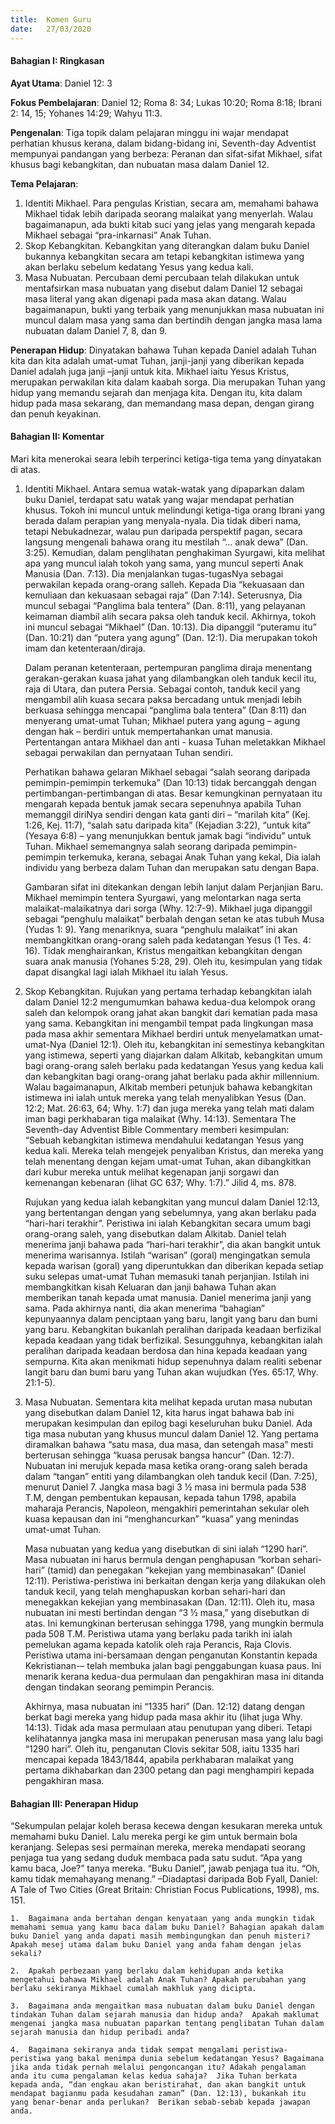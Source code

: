 ```yaml
---
title:  Komen Guru
date:   27/03/2020
---
```


#### Bahagian I:  Ringkasan

**Ayat Utama**:  Daniel 12: 3

**Fokus Pembelajaran**:  Daniel 12; Roma 8: 34; Lukas 10:20; Roma 8:18; Ibrani 2: 14, 15; Yohanes 14:29; Wahyu 11:3.

**Pengenalan**:  Tiga topik dalam pelajaran minggu ini wajar mendapat perhatian khusus kerana, dalam bidang-bidang ini, Seventh-day Adventist mempunyai pandangan yang berbeza:  Peranan dan sifat-sifat Mikhael, sifat khusus bagi kebangkitan, dan nubuatan masa dalam Daniel 12.

**Tema Pelajaran**:

1.  Identiti Mikhael. Para pengulas Kristian, secara am, memahami bahawa Mikhael tidak lebih daripada seorang malaikat yang menyerlah.  Walau bagaimanapun, ada bukti kitab suci yang jelas yang mengarah kepada Mikhael sebagai “pra-inkarnasi” Anak Tuhan.
2.  Skop Kebangkitan.  Kebangkitan yang diterangkan dalam buku Daniel bukannya kebangkitan secara am tetapi kebangkitan istimewa yang akan berlaku sebelum kedatang Yesus yang kedua kali.
3.  Masa Nubuatan.  Percubaan demi percubaan telah dilakukan untuk mentafsirkan masa nubuatan yang disebut dalam Daniel 12 sebagai masa literal yang akan digenapi pada masa akan datang.  Walau bagaimanapun, bukti yang terbaik yang menunjukkan masa nubuatan ini muncul dalam masa yang sama dan bertindih dengan jangka masa lama nubuatan dalam Daniel 7, 8, dan 9.

**Penerapan Hidup**: Dinyatakan bahawa Tuhan kepada Daniel adalah Tuhan kita dan kita adalah umat-umat Tuhan, janji-janji yang diberikan kepada Daniel adalah juga janji –janji untuk kita. Mikhael iaitu Yesus Kristus, merupakan perwakilan kita dalam kaabah sorga.  Dia merupakan Tuhan yang hidup yang memandu sejarah dan menjaga kita.  Dengan itu, kita dalam hidup pada masa sekarang, dan memandang masa depan, dengan girang dan penuh keyakinan.

#### Bahagian II:  Komentar

Mari kita menerokai seara lebih terperinci ketiga-tiga tema yang dinyatakan di atas.

1.  Identiti Mikhael.  Antara semua watak-watak yang dipaparkan dalam buku Daniel, terdapat satu watak yang wajar mendapat perhatian khusus.  Tokoh ini muncul untuk melindungi ketiga-tiga orang Ibrani yang berada dalam perapian yang menyala-nyala.  Dia tidak diberi nama, tetapi Nebukadnezar, walau pun daripada perspektif pagan, secara langsung mengenali bahawa orang itu mestilah “… anak dewa” (Dan. 3:25). Kemudian, dalam penglihatan penghakiman Syurgawi, kita melihat apa yang muncul ialah tokoh yang sama, yang muncul seperti Anak Manusia (Dan. 7:13).  Dia menjalankan tugas-tugasNya sebagai perwakilan kepada orang-orang salleh.  Kepada Dia “kekuasaan dan kemuliaan dan kekuasaan sebagai raja” (Dan 7:14).  Seterusnya, Dia muncul sebagai “Panglima bala tentera” (Dan. 8:11), yang pelayanan keimaman diambil alih secara paksa oleh tanduk kecil.  Akhirnya, tokoh ini muncul sebagai “Mikhael” (Dan. 10:13).  Dia dipanggil “puteramu itu” (Dan. 10:21) dan “putera yang agung” (Dan. 12:1).  Dia merupakan tokoh imam dan ketenteraan/diraja.

    Dalam peranan ketenteraan, pertempuran panglima diraja menentang gerakan-gerakan kuasa jahat yang dilambangkan oleh tanduk kecil itu, raja di Utara, dan putera Persia.  Sebagai contoh, tanduk kecil yang mengambil alih kuasa secara paksa bercadang untuk menjadi lebih berkuasa sehingga mencapai “panglima bala tentera” (Dan 8:11) dan menyerang umat-umat Tuhan; Mikhael putera yang agung – agung dengan hak – berdiri untuk mempertahankan umat manusia.  Pertentangan antara Mikhael dan anti - kuasa Tuhan meletakkan Mikhael sebagai perwakilan dan pernyataan Tuhan sendiri.

    Perhatikan bahawa gelaran Mikhael sebagai “salah seorang daripada pemimpin-pemimpin terkemuka” (Dan 10:13) tidak bercanggah dengan pertimbangan-pertimbangan di atas.  Besar kemungkinan pernyataan itu mengarah kepada bentuk jamak secara sepenuhnya apabila Tuhan memanggil diriNya sendiri dengan kata ganti diri – “marilah kita” (Kej. 1:26, Kej. 11:7), “salah satu daripada kita” (Kejadian 3:22), “untuk kita” (Yesaya 6:8) – yang menunjukkan bentuk jamak bagi “individu” untuk Tuhan.  Mikhael sememangnya salah seorang daripada pemimpin-pemimpin terkemuka, kerana, sebagai Anak Tuhan yang kekal, Dia ialah individu yang berbeza dalam Tuhan dan merupakan satu dengan Bapa.

    Gambaran sifat ini ditekankan dengan lebih lanjut dalam Perjanjian Baru.  Mikhael memimpin tentera Syurgawi, yang melontarkan naga serta malaikat-malaikatnya dari sorga (Why. 12:7-9).  Mikhael juga dipanggil sebagai “penghulu malaikat” berbalah dengan setan ke atas tubuh Musa (Yudas 1: 9).  Yang menariknya, suara “penghulu malaikat” ini akan membangkitkan orang-orang saleh pada kedatangan Yesus (1 Tes. 4: 16). Tidak menghairankan, Kristus mengaitkan kebangkitan dengan suara anak manusia (Yohanes 5:28, 29).  Oleh itu, kesimpulan yang tidak dapat disangkal lagi ialah Mikhael itu ialah Yesus.

2.  Skop Kebangkitan.  Rujukan yang pertama terhadap kebangkitan ialah dalam Daniel 12:2 mengumumkan bahawa kedua-dua kelompok orang saleh dan kelompok orang jahat akan bangkit dari kematian pada masa yang sama. Kebangkitan ini mengambil tempat pada lingkungan masa pada masa akhir sementara Mikhael berdiri untuk menyelamatkan umat-umat-Nya (Daniel 12:1).  Oleh itu, kebangkitan ini semestinya kebangkitan yang istimewa, seperti yang diajarkan dalam Alkitab, kebangkitan umum bagi orang-orang saleh berlaku pada kedatangan Yesus yang kedua kali dan kebangkitan bagi orang-orang jahat berlaku pada akhir millennium. Walau bagaimanapun, Alkitab memberi petunjuk bahawa kebangkitan istimewa ini ialah untuk mereka yang telah menyalibkan Yesus (Dan. 12:2; Mat. 26:63, 64; Why. 1:7) dan juga mereka yang telah mati dalam iman bagi perkhabaran tiga malaikat (Why. 14:13).  Sementara The Seventh-day Adventist Bible Commentary memberi kesimpulan: “Sebuah kebangkitan istimewa mendahului kedatangan Yesus yang kedua kali.  Mereka telah mengejek penyaliban Kristus, dan mereka yang telah menentang dengan kejam umat-umat Tuhan, akan dibangkitkan dari kubur mereka untuk melihat kegenapan janji sorgawi dan kemenangan kebenaran (lihat GC 637; Why. 1:7).” Jilid 4, ms. 878.

    Rujukan yang kedua ialah kebangkitan yang muncul dalam Daniel 12:13, yang bertentangan dengan yang sebelumnya, yang akan berlaku pada “hari-hari terakhir”.  Peristiwa ini ialah Kebangkitan secara umum bagi orang-orang saleh, yang disebutkan dalam Alkitab.  Daniel telah menerima janji bahawa pada “hari-hari terakhir”, dia akan bangkit untuk menerima warisannya.  Istilah “warisan” (goral) mengingatkan semula kepada warisan (goral) yang diperuntukkan  dan diberikan kepada setiap suku selepas umat-umat Tuhan memasuki tanah perjanjian.  Istilah ini membangkitkan kisah Keluaran dan janji bahawa Tuhan akan memberikan tanah kepada umat manusia.  Daniel menerima janji yang sama.  Pada akhirnya nanti, dia akan menerima “bahagian” kepunyaannya dalam penciptaan yang baru, langit yang baru dan bumi yang baru.  Kebangkitan bukanlah peralihan daripada keadaan berfizikal kepada keadaan yang tidak berfizikal.  Sesungguhnya, kebangkitan ialah peralihan daripada keadaan berdosa dan hina kepada keadaan yang sempurna.  Kita akan menikmati hidup sepenuhnya dalam realiti sebenar langit baru dan bumi baru yang Tuhan akan wujudkan (Yes. 65:17, Why. 21:1-5).

3.  Masa Nubuatan.  Sementara kita melihat kepada urutan masa nubutan yang disebutkan dalam Daniel 12, kita harus ingat bahawa bab ini merupakan kesimpulan dan epilog bagi keseluruhan buku Daniel.  Ada tiga masa nubutan yang khusus muncul dalam Daniel 12.  Yang pertama diramalkan bahawa “satu masa, dua masa, dan setengah masa” mesti berterusan sehingga “kuasa perusak bangsa hancur” (Dan. 12:7).  Nubuatan ini merujuk kepada masa ketika orang-orang saleh berada dalam “tangan” entiti yang dilambangkan oleh tanduk kecil (Dan.  7:25), menurut Daniel 7.  Jangka masa bagi 3 ½ masa ini bermula pada 538 T.M, dengan pembentukan kepausan, kepada tahun 1798, apabila maharaja Perancis, Napoleon, mengakhiri pemerintahan sekular oleh kuasa kepausan dan  ini “menghancurkan” “kuasa” yang menindas umat-umat Tuhan.

    Masa nubuatan yang kedua yang disebutkan di sini ialah “1290 hari”.  Masa nubuatan ini harus bermula dengan penghapusan “korban sehari-hari” (tamid) dan penegakan “kekejian yang membinasakan” (Daniel 12:11).  Peristiwa-peristiwa ini berkaitan dengan kerja yang dilakukan oleh tanduk kecil, yang telah menghapuskan korban sehari-hari dan menegakkan kekejian yang membinasakan (Dan. 12:11).  Oleh itu, masa nubuatan ini mesti bertindan dengan “3 ½ masa,” yang disebutkan di atas.  Ini kemungkinan berterusan sehingga 1798, yang mungkin bermula pada 508 T.M.  Peristiwa utama yang berlaku pada tarikh ini ialah pemelukan agama kepada katolik oleh raja Perancis, Raja Clovis.  Peristiwa utama ini-bersamaan dengan penganutan Konstantin kepada Kekristianan-– telah membuka jalan bagi penggabungan kuasa paus.  Ini menarik kerana kedua-dua permulaan dan pengakhiran masa ini ditanda dengan tindakan seorang pemimpin Perancis.

    Akhirnya, masa nubuatan ini “1335 hari” (Dan. 12:12) datang dengan berkat bagi mereka yang hidup pada masa akhir itu (lihat juga Why. 14:13).  Tidak ada masa permulaan atau penutupan yang diberi.  Tetapi kelihatannya jangka masa ini merupakan penerusan masa yang lalu bagi “1290 hari”.  Oleh itu, penganutan Clovis sekitar 508, iaitu 1335 hari mencapai kepada 1843/1844, apabila perkhabaran malaikat yang pertama dikhabarkan dan 2300 petang dan pagi menghampiri kepada pengakhiran masa.

#### Bahagian III:  Penerapan Hidup

“Sekumpulan pelajar koleh berasa kecewa dengan kesukaran mereka untuk memahami buku Daniel.  Lalu mereka pergi ke gim untuk bermain bola keranjang.  Selepas sesi permainan mereka, mereka mendapati seorang penjaga tua yang sedang duduk membaca pada satu sudut.  “Apa yang kamu baca, Joe?” tanya mereka.  “Buku Daniel”, jawab penjaga tua itu.  “Oh, kamu tidak memahayang menang.” –Diadaptasi daripada Bob Fyall, Daniel: A Tale of Two Cities (Great Britain:  Christian Focus Publications, 1998), ms. 151.

`1.  Bagaimana anda bertahan dengan kenyataan yang anda mungkin tidak memahami semua yang kamu baca dalam buku Daniel? Bahagian apakah dalam buku Daniel yang anda dapati masih membingungkan dan penuh misteri? Apakah mesej utama dalam buku Daniel yang anda faham dengan jelas sekali?`

`2.  Apakah perbezaan yang berlaku dalam kehidupan anda ketika mengetahui bahawa Mikhael adalah Anak Tuhan? Apakah perubahan yang berlaku sekiranya Mikhael cumalah makhluk yang dicipta.`

`3.  Bagaimana anda mengaitkan masa nubuatan dalam buku Daniel dengan tindakan Tuhan dalam sejarah manusia dan hidup anda?  Apakah maklumat mengenai jangka masa nubuatan paparkan tentang penglibatan Tuhan dalam sejarah manusia dan hidup peribadi anda?`

`4.  Bagaimana sekiranya anda tidak sempat mengalami peristiwa-peristiwa yang bakal menimpa dunia sebelum kedatangan Yesus? Bagaimana jika anda tidak pernah melalui pengoncangan itu? Adakah pengalaman anda itu cuma pengalaman kelas kedua sahaja?  Jika Tuhan berkata kepada anda, “dan engkau akan beristirahat, dan akan bangkit untuk mendapat bagianmu pada kesudahan zaman” (Dan. 12:13), bukankah itu yang benar-benar anda perlukan?  Berikan sebab-sebab kepada jawapan anda.`